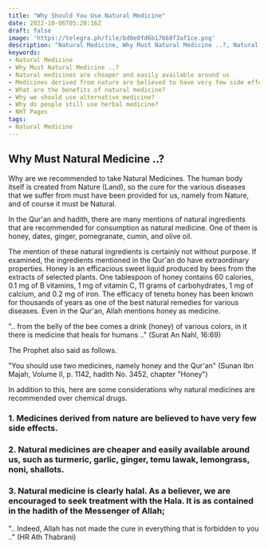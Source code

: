 ```yaml
---
title: "Why Should You Use Natural Medicine"
date: 2022-10-06T05:20:16Z
draft: false
image: 'https://telegra.ph/file/bd0e0fd6b17668f3af1ce.png'
description: "Natural Medicine, Why Must Natural Medicine ..?, Natural medicines are cheaper and easily available around us, Medicines derived from nature are believed to have very few side effects. Drugs and uses"
keywords:
- Natural Medicine
- Why Must Natural Medicine ..?
- Natural medicines are cheaper and easily available around us
- Medicines derived from nature are believed to have very few side effects.
- What are the benefits of natural medicine?
- Why we should use alternative medicine?
- Why do people still use herbal medicine?
- NHT Pages
tags:
- Natural Medicine
---
```



## Why Must Natural Medicine ..?

Why are we recommended to take Natural Medicines. The human body itself is created from Nature (Land), so the cure for the various diseases that we suffer from must have been provided for us, namely from Nature, and of course it must be Natural.

In the Qur'an and hadith, there are many mentions of natural ingredients that are recommended for consumption as natural medicine. One of them is honey, dates, ginger, pomegranate, cumin, and olive oil.

The mention of these natural ingredients is certainly not without purpose. If examined, the ingredients mentioned in the Qur'an do have extraordinary properties. Honey is an efficacious sweet liquid produced by bees from the extracts of selected plants. One tablespoon of honey contains 60 calories, 0.1 mg of B vitamins, 1 mg of vitamin C, 11 grams of carbohydrates, 1 mg of calcium, and 0.2 mg of iron. The efficacy of tenetu honey has been known for thousands of years as one of the best natural remedies for various diseases. Even in the Qur'an, Allah mentions honey as medicine.

".. from the belly of the bee comes a drink (honey) of various colors, in it there is medicine that heals for humans .." (Surat An Nahl, 16:69)

The Prophet also said as follows.

"You should use two medicines, namely honey and the Qur'an" (Sunan Ibn Majah, Volume II, p. 1142, hadith No. 3452, chapter "Honey")

In addition to this, here are some considerations why natural medicines are recommended over chemical drugs.

### 1. Medicines derived from nature are believed to have very few side effects.

### 2. Natural medicines are cheaper and easily available around us, such as turmeric, garlic, ginger, temu lawak, lemongrass, noni, shallots.

### 3. Natural medicine is clearly halal. As a believer, we are encouraged to seek treatment with the Hala. It is as contained in the hadith of the Messenger of Allah;
".. Indeed, Allah has not made the cure in everything that is forbidden to you .." (HR Ath Thabrani)